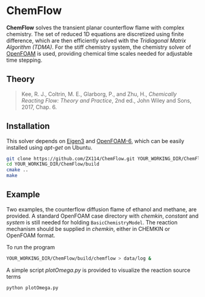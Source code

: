 # ChemFlow

**ChemFlow** solves the transient planar counterflow flame with complex chemistry. The set of reduced 1D equations are discretized using finite difference, which are then efficiently solved with the *Tridiagonal Matrix Algorithm (TDMA)*. For the stiff chemistry system, the chemistry solver of [OpenFOAM](https://openfoam.org/) is used, providing chemical time scales needed for adjustable time stepping.

## Theory

> Kee, R. J., Coltrin, M. E., Glarborg, P., and Zhu, H., *Chemically Reacting Flow: Theory and Practice*, 2nd ed., John Wiley and Sons, 2017, Chap. 6.

## Installation

This solver depends on [Eigen3](http://eigen.tuxfamily.org/index.php?title=Main_Page) and [OpenFOAM-6](https://openfoam.org/), which can be easily installed using *apt-get* on Ubuntu.

```bash
git clone https://github.com/ZX114/ChemFlow.git YOUR_WORKING_DIR/ChemFlow
cd YOUR_WORKING_DIR/ChemFlow/build
cmake ..
make
```

## Example

Two examples, the counterflow diffusion flame of ethanol and methane, are provided. A standard OpenFOAM case directory with *chemkin*, *constant* and *system* is still needed for holding `BasicChemistryModel`. The reaction mechanism should be supplied in *chemkin*, either in CHEMKIN or OpenFOAM format.

To run the program

```bash
YOUR_WORKING_DIR/ChemFlow/build/chemflow > data/log &
```

A simple script *plotOmega.py* is provided to visualize the reaction source terms

```bash
python plotOmega.py
```
